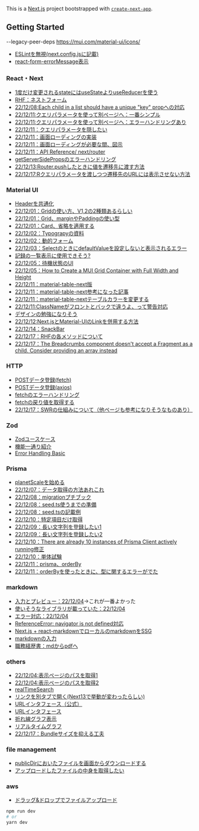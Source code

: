 This is a [Next.js](https://nextjs.org/) project bootstrapped with [`create-next-app`](https://github.com/vercel/next.js/tree/canary/packages/create-next-app).

## Getting Started
--legacy-peer-deps
https://mui.com/material-ui/icons/
- [ESLintを無視(next.config.jsに記載)](https://nextjs.org/docs/api-reference/next.config.js/ignoring-eslint)
- [react-form-errorMessage表示](https://react-hook-form.com/api/useformstate/errormessage)

### React・Next
- [1度だけ変更されるstateにはuseStateよりuseReducerを使う](https://zenn.dev/spacemarket/articles/9eb80496fa5fe6?s=09)
- [RHF：ネストフォーム](https://zenn.dev/maro12/articles/7d011d3dfed5d4#%E8%A8%98%E4%BA%8B%E3%81%AE%E6%A6%82%E8%A6%81)
- [22/12/08:Each child in a list should have a unique "key" propへの対応](https://dev.classmethod.jp/articles/avoiding-warningeach-child-in-a-list-should-have-a-unique-key-prop-in-react-apps-is-called-and-not-on-the-side-do-it-on-the-caller/)
- [22/12/11:クエリパラメータを使って別ページへ：一番シンプル](https://qiita.com/syu_ikeda/items/9f3c2f041a1031651c61)
- [22/12/11:クエリパラメータを使って別ページへ：エラーハンドリングあり](https://abillyz.com/mamezou/studies/410)
- [22/12/11：クエリパラメータを隠したい](https://stackoverflow.com/questions/70484870/how-to-hide-query-params-from-the-url-while-using-router-push)
- [22/12/11：画面ローディングの実装](https://fumidzuki.com/knowledge/5013/)
- [22/12/11：画面ローディングが必要な間、図示](https://deecode.net/?p=1891)
- [22/12/11：API Reference/ next/router](https://zenn.dev/unreact/articles/nextjs-next-router#%E3%81%93%E3%81%AE%E8%A8%98%E4%BA%8B%E3%81%AB%E3%81%A4%E3%81%84%E3%81%A6)
- [getServerSidePropsのエラーハンドリング](https://zenn.dev/takepepe/articles/nextjs-error-handling)
- [22/12/13:Router.pushしたときに値を遷移先に渡す方法](https://stackoverflow.com/questions/55182529/next-js-router-push-with-state)
- [22/12/17:Rクエリパラメータを渡しつつ遷移先のURLには表示させない方法](https://zenn.dev/pk_yakkun/articles/39dbcac61d569b)

### Material UI
- [Headerを共通化](https://www.to-r.net/media/next-meta-tags/)
- [22/12/01：Gridの使い方、V1,2の2種類あるらしい](https://weblion303.net/1236)
- [22/12/01：Grid、marginやPaddingの使い型](https://smartdevpreneur.com/mui-grid-spacing-padding-and-margin-a-styling-guide/)
- [22/12/01：Card、省略を適用する](https://qiita.com/kazufoot21/items/b381f4b9c4f44fa97aee)
- [22/12/02：Typograpyの資料](https://mui.com/material-ui/api/typography/)
- [22/12/02：動的フォーム](https://note.com/note_fumi/n/naa2d4f16133b)
- [22/12/03：SelectのときにdefaultValueを設定しないと表示されるエラー](https://stackoverflow.com/questions/60813040/materialui-select-set-value-is-always-out-of-range)
- [記録の一覧表示に使用できそう?](https://mui.com/material-ui/react-stack/)
- [22/12/05：待機状態のUI](https://zenn.dev/kii/articles/progress-indicator-ui)
- [22/12/05：How to Create a MUI Grid Container with Full Width and Height](https://smartdevpreneur.com/how-to-create-a-mui-grid-container-with-full-width-and-height/)
- [22/12/11：material-table-next版](https://www.npmjs.com/package/material-table-next)
- [22/12/11：material-table-next参考になった記事](https://zenn.dev/kazu777/articles/51b08d9238617a#%E3%83%87%E3%83%A2)
- [22/12/11：material-table-nextテーブルカラーを変更する](https://github.com/mbrn/material-table/issues/169)
- [22/12/11:ClassNameがフロントとバックで違うよ、って警告対応](https://zenn.dev/nbr41to/articles/c0c691653e3d55#.babelrc-%E3%82%92%E4%BD%9C%E6%88%90)
- [デザインの勉強になりそう](https://m2.material.io/design/layout/responsive-layout-grid.html#grid-customization)
- [22/12/12:Next.jsとMaterial-UIのLinkを併用する方法](https://omkz.net/nextjs-mu-link/)
- [22/12/14：SnackBar](https://mui.com/material-ui/api/snackbar/)
- [22/12/17：RHFの各メソッドについて](https://qiita.com/NozomuTsuruta/items/60d15d97eeef71993f06)
- [22/12/17：The Breadcrumbs component doesn't accept a Fragment as a child. Consider providing an array instead](https://marsquai.com/745ca65e-e38b-4a8e-8d59-55421be50f7e/f83dca4c-79db-4adf-b007-697c863b82a5/2bc34da4-3f8c-4b46-8e10-b016dbcb89bb/)

### HTTP
- [POSTデータ登録(fetch)](https://qiita.com/legokichi/items/801e88462eb5c84af97d)
- [POSTデータ登録(axios)](https://qiita.com/kaikusakari/items/1da54c021c19a03df5b2)
- [fetchのエラーハンドリング](https://zenn.dev/junki555/articles/4ab67fc78ce64c)
- [fetchの戻り値を取得する](https://ja.javascript.info/fetch)
- [22/12/17：SWRの仕組みについて（他ページも参考になりそうなものあり）](https://swr.vercel.app/docs/advanced/understanding)

### Zod
- [Zodユースケース](https://zenn.dev/kaz_z/articles/how-to-use-zod)
- [機能一通り紹介](https://zenn.dev/uttk/articles/bd264fa884e026#.parse())
- [Error Handling Basic](https://tech.every.tv/entry/2022/03/31/170000)

### Prisma
- [planetScaleを始める](https://zenn.dev/nbr41to/articles/adabca83b2e6ea)
- [22/12/07：データ取得の方法あれこれ](https://qiita.com/koffee0522/items/92be1826f1a150bfe62e)
- [22/12/08：migrationプチブック](https://zenn.dev/thirosue/books/49a4ee418743ed/viewer/57d161)
- [22/12/08：seed.ts使うまでの準備](https://www.prisma.io/docs/guides/database/seed-database)
- [22/12/08：seed.tsの記載例](https://github.com/prisma/prisma-examples/blob/latest/typescript/graphql/prisma/seed.ts)
- [22/12/10：特定項目だけ取得](https://www.prisma.io/docs/concepts/components/prisma-client/select-fields)
- [22/12/09：長い文字列を登録したい1](https://zenn.dev/ikekyo/scraps/f6c87fbfd3bf9d)
- [22/12/09：長い文字列を登録したい2](https://www.prisma.io/docs/reference/api-reference/prisma-schema-reference#mysql)
- [22/12/10：There are already 10 instances of Prisma Client actively running修正](https://zenn.dev/kanasugi/articles/368d0b39c94daf)
- [22/12/10：単体試験](https://www.prisma.io/docs/guides/testing/unit-testing)
- [22/12/11：prisma、orderBy](https://www.howtographql.com/typescript-helix/10-filtering-pagination-and-sorting/)
- [22/12/11：orderByを使ったときに、型に関するエラーがでた](https://github.com/prisma/prisma/issues/11104)

### markdown
- [入力とプレビュー：22/12/04](https://qiita.com/t_okkan/items/0a3318f90ee6c4468f82#%E3%83%9E%E3%83%BC%E3%82%AF%E3%83%80%E3%82%A6%[…]l%E3%81%AB%E5%A4%89%E6%8F%9B%E3%81%99%E3%82%8B)→これが一番よかった
- [使いそうなライブラリが載っていた：22/12/04](https://zenn.dev/rinka/articles/b260e200cb5258)
- [エラー対応：22/12/04](https://stackoverflow.com/questions/65646007/next-js-dompurify-sanitize-shows-typeerror-dompurify-webpack-imported-module)
- [ReferenceError: navigator is not defined対応](https://qiita.com/akki-memo/items/bd14d9af5dc1be8e04c9)
- [Next.js + react-markdownでローカルのmarkdownをSSG](https://zenn.dev/asazutaiga/articles/be2a8a5f428a38)
- [markdownの入力](https://qiita.com/t_okkan/items/0a3318f90ee6c4468f82)
- [職務経歴書：mdからpdfへ](https://zenn.dev/ryo_kawamata/articles/resume-on-github)


### others
- [22/12/04:表示ページのパスを取得1](https://www.delftstack.com/ja/howto/react/react-get-current-url/)
- [22/12/04:表示ページのパスを取得2](https://dev-k.hatenablog.com/entry/how-to-access-the-window-object-in-nextjs-dev-k)
- [realTimeSearch](https://yutaro-blog.net/2022/03/21/react-search/#index_id0)
- [リンクを別タブで開く(Next13で挙動が変わったらしい)](https://qiita.com/syu_ikeda/items/86f6ad0ddfe8c5e1686b)
- [URLインタフェース（公式）](https://developer.mozilla.org/ja/docs/Web/API/URL?s=09)
- [URLインタフェース](https://github.com/azu/url-cheatsheet?s=09)
- [折れ線グラフ表示](https://zenn.dev/rinda_1994/articles/7e04702247f3e2)
- [リアルタイムグラフ](https://zenn.dev/micronn/articles/3d00abe9696e64)
- [22/12/17：Bundleサイズを抑える工夫](https://zenn.dev/yuku/articles/2f4b05fce10def)


### file management
- [publicDirにおいたファイルを画面からダウンロードする](https://reactgo.com/react-download-file-on-button-click/)
- [アップロードしたファイルの中身を取得したい](https://ja.javascript.info/file)

### aws
- [ドラッグ&ドロップでファイルアップロード](https://zenn.dev/jinwatanabe/articles/66c712e44661d9#aws-sdk)

```bash
npm run dev
# or
yarn dev
```
